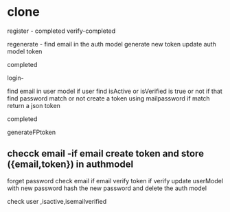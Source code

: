# clone

register - completed
verify-completed

regenerate -
find email in the auth model
generate new token
update auth model token 

completed

login-

find email in user model
if user find isActive or isVerified is true or not
if that find password match or not
create a token using mailpassword 
if match return a json token

completed 


generateFPtoken

checck email
-if email create token and store ({email,token}) in authmodel
-





forget password 
check email if email
verify token
if verify
update userModel with new password hash the new password
and delete the auth model


check user ,isactive,isemailverified


